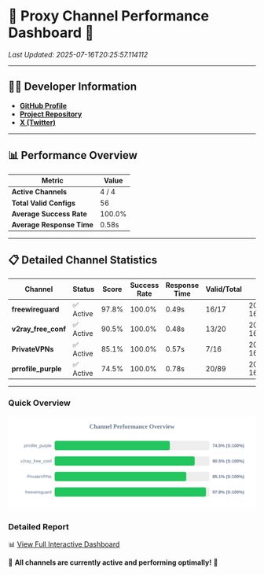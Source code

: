# 🌟 Proxy Channel Performance Dashboard 🌟

_Last Updated: 2025-07-16T20:25:57.114112_

---

## 👩‍💻 Developer Information

- **[GitHub Profile](https://github.com/4n0nymou3)**  
- **[Project Repository](https://github.com/4n0nymou3/multi-proxy-config-fetcher)**  
- **[X (Twitter)](https://x.com/4n0nymou3)**  

---

## 📊 Performance Overview

| Metric                | Value       |
|-----------------------|-------------|
| **Active Channels**   | 4 / 4       |
| **Total Valid Configs** | 56          |
| **Average Success Rate** | 100.0%      |
| **Average Response Time** | 0.58s       |

---

## 📋 Detailed Channel Statistics

| Channel          | Status     | Score  | Success Rate | Response Time | Valid/Total | Last Success               |
|------------------|------------|--------|--------------|---------------|-------------|----------------------------|
| **freewireguard**  | ✅ Active  | 97.8%  | 100.0% | 0.49s         | 16/17       | 2025-07-16T20:25:57.112333 |
| **v2ray_free_conf**  | ✅ Active  | 90.5%  | 100.0% | 0.48s         | 13/20       | 2025-07-16T20:25:55.986183 |
| **PrivateVPNs**  | ✅ Active  | 85.1%  | 100.0% | 0.57s         | 7/16       | 2025-07-16T20:25:56.598446 |
| **prrofile_purple**  | ✅ Active  | 74.5%  | 100.0% | 0.78s         | 20/89       | 2025-07-16T20:25:55.443804 |

---

### Quick Overview
<div align="center">
  <a href="https://raw.githubusercontent.com/nullluser/NullRepo/refs/heads/main/assets/channel_stats_chart.svg">
    <img src="https://raw.githubusercontent.com/nullluser/NullRepo/refs/heads/main/assets/channel_stats_chart.svg" alt="Source Performance Statistics" width="800">
  </a>
</div>

### Detailed Report
📊 [View Full Interactive Dashboard](https://htmlpreview.github.io/?https://github.com/nullluser/NullRepo/blob/main/assets/performance_report.html)

🎉 **All channels are currently active and performing optimally!** 🎉
